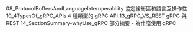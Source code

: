 08_ProtocolBuffersAndLanguageInteroperability	協定緩衝區和語言互操作性
10_4TypesOf_gRPC_APIs							4 種類型的 gRPC API
13_gRPC_VS_REST									gRPC 與 REST
14_SectionSummary-whyUse_gRPC					部分摘要 - 為什麼使用 gRPC